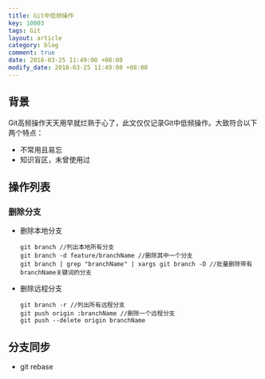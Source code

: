 ```yaml
---
title: Git中低频操作
key: 10003
tags: Git
layout: article
category: blog
comment: true
date: 2018-03-25 11:49:00 +08:00
modify_date: 2018-03-25 11:49:00 +08:00
---
```


## 背景

Git高频操作天天用早就烂熟于心了，此文仅仅记录Git中低频操作。大致符合以下两个特点：

* 不常用且易忘
* 知识盲区，未曾使用过

## 操作列表

### 删除分支

* 删除本地分支

  ```shell
  git branch //列出本地所有分支
  git branch -d feature/branchName //删除其中一个分支
  git branch | grep "branchName" | xargs git branch -D //批量删除带有branchName关键词的分支
  ```

* 删除远程分支

  ```shell
  git branch -r //列出所有远程分支
  git push origin :branchName //删除一个远程分支
  git push --delete origin branchName
  ```

## 分支同步

* git rebase

